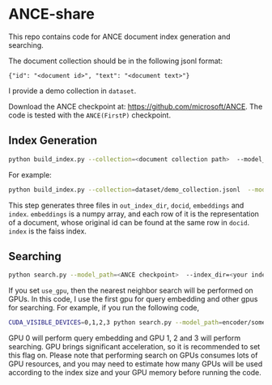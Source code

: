 # ANCE-share

This repo contains code for ANCE document index generation and searching.

The document collection should be in the following jsonl format:

```
{"id": "<document id>", "text": "<document text>"}
```

I provide a demo collection in `dataset`.

Download the ANCE checkpoint at: https://github.com/microsoft/ANCE. The code is tested with the `ANCE(FirstP)` checkpoint.

## Index Generation

```bash
python build_index.py --collection=<document collection path>  --model_path=<ANCE checkpoint> --out_index_dir=<where to place document index and embeddings>    
```

For example:

```bash
python build_index.py --collection=dataset/demo_collection.jsonl  --model_path=encoder/some_checkpoint --out_index_dir=index_dir    
```

This step generates three files in `out_index_dir`, `docid`, `embeddings` and `index`. `embeddings` is a numpy array, and each row of it is the representation of a document, whose original id can be found at the same row in `docid`. `index` is the faiss index.

## Searching

```bash
python search.py --model_path=<ANCE checkpoint>  --index_dir=<your index dir>  --collection=<document collection path> --topk=<how many docs to be retrieved>  --query=<your query>  --use_gpu
```

If you set `use_gpu`, then the nearest neighbor search will be performed on GPUs. In this code, I use the first gpu for query embedding and other gpus for searching. For example, if you run the following code, 

```bash
CUDA_VISIBLE_DEVICES=0,1,2,3 python search.py --model_path=encoder/some_checkpoint  --index_dir=index_dir  --collection=dataset/demo_collection.jsonl --topk=10  --use_gpu
```

GPU 0 will perform query embedding and GPU 1, 2 and 3 will perform searching. GPU brings significant acceleration, so it is recommended to set this flag on. Please note that performing search on GPUs consumes lots of GPU resources, and you may need to estimate how many GPUs will be used according to the index size and your GPU memory before running the code.